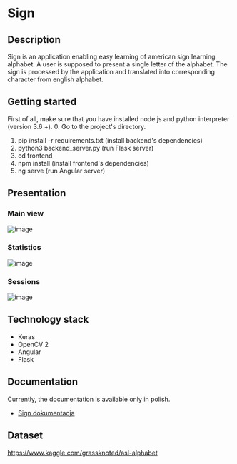 
# Sign
## Description
  Sign is an application enabling easy learning of american sign learning alphabet. A user is supposed to present a single letter of the alphabet. The sign is processed by the application and translated into corresponding character from english alphabet.

## Getting started
First of all, make sure that you have installed node.js and python interpreter (version 3.6 +).
0. Go to the project's directory.
1. pip install -r requirements.txt (install backend's dependencies)
2. python3 backend_server.py (run Flask server)
3. cd frontend 
4. npm install (install frontend's dependencies)
5. ng serve (run Angular server)
 
## Presentation
  ### Main view
 ![image](https://user-images.githubusercontent.com/37248877/94340939-0e9e6f00-0006-11eb-9c5b-fef9cb54ab47.png)
  ### Statistics
 ![image](https://user-images.githubusercontent.com/37248877/94341167-a51f6000-0007-11eb-84b8-030c4fe6cf24.png)
  ### Sessions
![image](https://user-images.githubusercontent.com/37248877/94341183-c5e7b580-0007-11eb-9992-6735f6a9a815.png)

## Technology stack
  * Keras
  * OpenCV 2
  * Angular
  * Flask
  
## Documentation
  Currently, the documentation is available only in polish.
 - [Sign dokumentacja](docs-pl/Sign%20-%20dokumentacja.pdf)
 
## Dataset
https://www.kaggle.com/grassknoted/asl-alphabet
 

